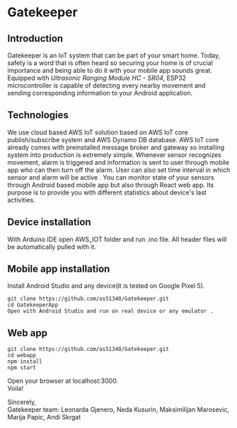 # Gatekeeper

## Introduction

Gatekeeper is an IoT system that can be part of your smart home. Today, safety is a word that is often heard so securing your home is of crucial importance and being able to do it with your mobile app sounds great. Equipped with *Ultrasonic Ranging Module HC - SR04*, ESP32 microcontroller is capable of detecting every nearby movement and sending corresponding information to your Android application.

## Technologies

We use cloud based AWS IoT solution based on AWS IoT core publish/subscribe system and AWS Dynamo DB database. AWS IoT core already comes with preinstalled message broker and gateway so installing system into production is extremely simple. Whenever sensor recognizes movement, alarm is triggered and information is sent to user through mobile app who can then turn off the alarm. User can also set time interval in which sensor and alarm will be active .
You can monitor state of your sensors through Android based mobile app but also through React web app. Its purpose is to provide you with different statistics about device's last activities.


## Device installation

With Arduino IDE open AWS_IOT folder and run .ino file. All header files will be automatically pulled with it.


## Mobile app installation

Install Android Studio and any device(it is tested on Google Pixel 5).

    git clone https://github.com/as51340/Gatekeeper.git
    cd GatekeeperApp
    Open with Android Studio and run on real device or any emulator .

## Web app
    git clone https://github.com/as51340/Gatekeeper.git
    cd webapp
    npm install
    npm start

Open your browser at localhost:3000. <br/>
Voila!


Sincerely, <br/>
Gatekeeper team: Leonarda Gjenero, Neda Kusurin, Maksimilijan Marosevic, Marija Papic, Andi Skrgat
